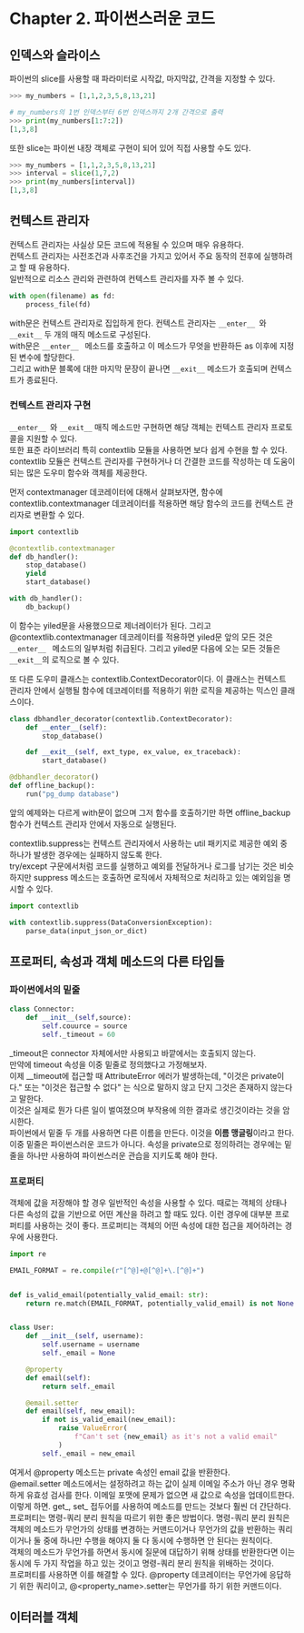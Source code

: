 # Chapter 2. 파이썬스러운 코드
## 인덱스와 슬라이스
파이썬의 slice를 사용할 때 파라미터로 시작값, 마지막값, 간격을 지정할 수 있다. 
```python
>>> my_numbers = [1,1,2,3,5,8,13,21]

# my_numbers의 1번 인덱스부터 6번 인덱스까지 2개 간격으로 출력
>>> print(my_numbers[1:7:2])
[1,3,8]
```
또한 slice는 파이썬 내장 객체로 구현이 되어 있어 직접 사용할 수도 있다.
```python
>>> my_numbers = [1,1,2,3,5,8,13,21]
>>> interval = slice(1,7,2)
>>> print(my_numbers[interval])
[1,3,8]
```

## 컨텍스트 관리자
컨텍스트 관리자는 사실상 모든 코드에 적용될 수 있으며 매우 유용하다.  
컨텍스트 관리자는 사전조건과 사후조건을 가지고 있어서 주요 동작의 전후에 실행하려고 할 때 유용하다.  
일반적으로 리소스 관리와 관련하여 컨텍스트 관리자를 자주 볼 수 있다.  
```python
with open(filename) as fd:
    process_file(fd)
```
with문은 컨텍스트 관리자로 집입하게 한다. 컨텍스트 관리자는 ```__enter__ ```와 ```__exit__``` 두 개의 매직 메소드로 구성된다.  
with문은 ```__enter__ ``` 메소드를 호출하고 이 메소드가 무엇을 반환하든 as 이후에 지정된 변수에 할당한다.  
그리고 with문 블록에 대한 마지막 문장이 끝나면  ```__exit__``` 메소드가 호출되며 컨텍스트가 종료된다.  
### 컨텍스트 관리자 구현
```__enter__ ```와 ```__exit__``` 매직 메소드만 구현하면 해당 객체는 컨텍스트 관리자 프로토콜을 지원할 수 있다.  
또한 표준 라이브러리 특히 contextlib 모듈을 사용하면 보다 쉽게 수현을 할 수 있다. contextlib 모듈은 컨텍스트 관리자를 구현하거나 더 간결한 코드를 작성하는 데 도움이 되는 많은 도우미 함수와 객체를 제공한다.  

먼저 contextmanager 데코레이터에 대해서 살펴보자면, 함수에 contextlib.contextmanager 데코레이터를 적용하면 해당 함수의 코드를 컨텍스트 관리자로 변환할 수 있다.
```python
import contextlib

@contextlib.contextmanager
def db_handler():
    stop_database()
    yield
    start_database()

with db_handler():
    db_backup()
```
이 함수는 yiled문을 사용했으므로 제너레이터가 된다. 그리고 @contextlib.contextmanager 데코레이터를 적용하면 yiled문 앞의 모든 것은 ```__enter__ ``` 메소드의 일부처럼 취급된다. 그리고 yiled문 다음에 오는 모든 것들은 ```__exit__```의 로직으로 볼 수 있다.  

또 다른 도우미 클래스는 contextlib.ContextDecorator이다. 이 클래스는 컨텍스트 관리자 안에서 실행될 함수에 데코레이터를 적용하기 위한 로직을 제공하는 믹스인 클래스이다.  
```python
class dbhandler_decorator(contextlib.ContextDecorator):
    def __enter__(self):
        stop_database()

    def __exit__(self, ext_type, ex_value, ex_traceback):
        start_database()

@dbhandler_decorator()
def offline_backup():
    run("pg_dump database")
``` 
앞의 예제와는 다르게 with문이 없으며 그저 함수를 호출하기만 하면 offline_backup 함수가 컨텍스트 관리자 안에서 자동으로 실행된다.  

contextlib.suppress는 컨텍스트 관리자에서 사용하는 util 패키지로 제공한 예외 중 하나가 발생한 경우에는 실패하지 않도록 한다.  
try/except 구문에서처럼 코드를 실행하고 예외를 전달하거나 로그를 남기는 것은 비슷하지만 suppress 메소드는 호출하면 로직에서 자체적으로 처리하고 있는 예외임을 명시할 수 있다.  
```python
import contextlib

with contextlib.suppress(DataConversionException):
    parse_data(input_json_or_dict)
```

## 프로퍼티, 속성과 객체 메소드의 다른 타입들
### 파이썬에서의 밑줄
```python
class Connector:
    def __init__(self,source):
        self.couurce = source
        self._timeout = 60
```
_timeout은 connector 자체에서만 사용되고 바깥에서는 호출되지 않는다.  
만약에 timeout 속성을 이중 밑줄로 정의했다고 가정해보자.  
이제 __timeout에 접근할 때 AttributeError 에러가 발생하는데, "이것은 private이다." 또는 "이것은 접근할 수 없다" 는 식으로 말하지 않고 단지 그것은 존재하지 않는다고 말한다.  
이것은 실제로 뭔가 다른 일이 벌여졌으며 부작용에 의한 결과로 생긴것이라는 것을 암시한다.  
파이썬에서 밑줄 두 개를 사용하면 다른 이름을 만든다. 이것을 **이름 맹글링**이라고 한다. 이중 밑줄은 파이썬스러운 코드가 아니다. 속성을 private으로 정의하려는 경우에는 밑줄을 하나만 사용하여 파이썬스러운 관습을 지키도록 해야 한다.  
### 프로퍼티
객체에 값을 저장해야 할 경우 일반적인 속성을 사용할 수 있다. 때로는 객체의 상태나 다른 속성의 값을 기반으로 어떤 계산을 하려고 할 때도 있다. 이런 경우에 대부분 프로퍼티를 사용하는 것이 좋다. 프로퍼티는 객체의 어떤 속성에 대한 접근을 제어하려는 경우에 사용한다.  
```python
import re

EMAIL_FORMAT = re.compile(r"[^@]+@[^@]+\.[^@]+")


def is_valid_email(potentially_valid_email: str):
    return re.match(EMAIL_FORMAT, potentially_valid_email) is not None


class User:
    def __init__(self, username):
        self.username = username
        self._email = None

    @property
    def email(self):
        return self._email

    @email.setter
    def email(self, new_email):
        if not is_valid_email(new_email):
            raise ValueError(
                f"Can't set {new_email} as it's not a valid email"
            )
        self._email = new_email
```
여게서 @property 메소드는 private 속성인 email 값을 반환한다.  
@email.setter 메소드에서는 설정하려고 하는 값이 실제 이메일 주소가 아닌 경우 명확하게 유효성 검사를 한다. 이메일 포맷에 문제가 없으면 새 값으로 속성을 업데이트한다.  
이렇게 하면. get_, set_ 접두어를 사용하여 메소드를 만드는 것보다 훨씬 더 간단하다.  
프로퍼티는 명령-쿼리 분리 원칙을 따르기 위한 좋은 방법이다. 명령-쿼리 분리 원칙은 객체의 메소드가 무언가의 상태를 변경하는 커맨드이거나 무언가의 값을 반환하는 쿼리이거나 둘 중에 하나만 수행을 해야지 둘 다 동시에 수행하면 안 된다는 원칙이다.  
객체의 메소드가 무언가를 하면서 동시에 질문에 대답하기 위해 상태를 반환한다면 이는 동시에 두 가지 작업을 하고 있는 것이고 명령-쿼리 분리 원칙을 위배하는 것이다.  
프로퍼티를 사용하면 이를 해결할 수 있다. @property 데코레이터는 무언가에 응답하기 위한 쿼리이고, @<property_name>.setter는 무언가를 하기 위한 커맨드이다.  

## 이터러블 객체